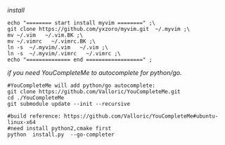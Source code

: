 
*install*

    echo "======== start install myvim ========" ;\
    git clone https://github.com/yxzoro/myvim.git  ~/.myvim ;\
    mv ~/.vim   ~/.vim.BK ;\
    mv ~/.vimrc   ~/.vimrc.BK ;\
    ln -s  ~/.myvim/.vim   ~/.vim ;\
    ln -s  ~/.myvim/.vimrc   ~/.vimrc ;\
    echo "============== end ==================" ;

*if you need YouCompleteMe to autocomplete for python/go.*

    #YouCompleteMe will add python/go autocomplete:    
    git clone https://github.com/Valloric/YouCompleteMe.git
    cd ./YouCompleteMe
    git submodule update --init --recursive

    #build reference: https://github.com/Valloric/YouCompleteMe#ubuntu-linux-x64
    #need install python2,cmake first
    python  install.py  --go-completer

